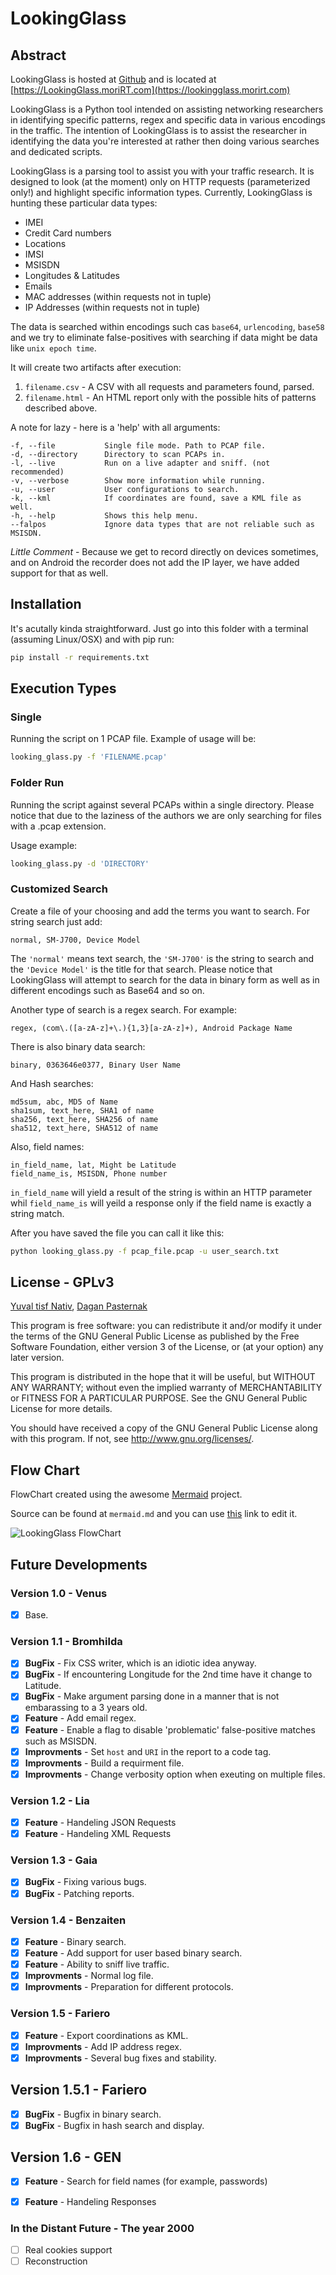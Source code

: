 # LookingGlass

## Abstract
LookingGlass is hosted at [Github](https://www.github.com) and is located at [https://LookingGlass.moriRT.com](https://lookingglass.morirt.com)

LookingGlass is a Python tool intended on assisting networking researchers in identifying specific patterns, regex and specific data in various encodings in the traffic. The intention of LookingGlass is to assist the researcher in identifying the data you're interested at rather then doing various searches and dedicated scripts.

LookingGlass is a parsing tool to assist you with your traffic research. It is designed to look (at the moment) only on HTTP requests (parameterized only!) and highlight specific information types. Currently, LookingGlass is hunting these particular data types:
  - IMEI
  - Credit Card numbers
  - Locations
  - IMSI
  - MSISDN
  - Longitudes & Latitudes
  - Emails
  - MAC addresses (within requests not in tuple)
  - IP Addresses (within requests not in tuple)

The data is searched within encodings such cas `base64`, `urlencoding`, `base58` and we try to eliminate false-positives with searching if data might be data like `unix epoch time`.

It will create two artifacts after execution:

  1. `filename.csv` - A CSV with all requests and parameters found, parsed.
  2. `filename.html` - An HTML report only with the possible hits of patterns described above.

A note for lazy - here is a 'help' with all arguments:
```
-f, --file           Single file mode. Path to PCAP file.
-d, --directory      Directory to scan PCAPs in.
-l, --live           Run on a live adapter and sniff. (not recommended)
-v, --verbose        Show more information while running.
-u, --user           User configurations to search.
-k, --kml            If coordinates are found, save a KML file as well.
-h, --help           Shows this help menu.
--falpos             Ignore data types that are not reliable such as MSISDN.
```

*Little Comment* - Because we get to record directly on devices sometimes, and on Android the recorder does not add the IP layer, we have added support for that as well.

## Installation
It's acutally kinda straightforward. Just go into this folder with a terminal (assuming Linux/OSX) and with pip run:
```bash
pip install -r requirements.txt
```

## Execution Types
### Single
Running the script on 1 PCAP file. Example of usage will be:
```bash
looking_glass.py -f 'FILENAME.pcap'
```

### Folder Run
Running the script against several PCAPs within a single directory. Please notice that due to the laziness of the authors we are only searching for files with a .pcap extension.

Usage example:
```bash
looking_glass.py -d 'DIRECTORY'
```

### Customized Search
Create a file of your choosing and add the terms you want to search. For string search just add:
```
normal, SM-J700, Device Model
```
The `'normal'` means text search, the `'SM-J700'` is the string to search and the `'Device Model'` is the title for that search. Please notice that LookingGlass will attempt to search for the data in binary form as well as in different encodings such as Base64 and so on.

Another type of search is a regex search. For example:
```
regex, (com\.([a-zA-z]+\.){1,3}[a-zA-z]+), Android Package Name
```

There is also binary data search:
```
binary, 0363646e0377, Binary User Name
```

And Hash searches:
```
md5sum, abc, MD5 of Name
sha1sum, text_here, SHA1 of name
sha256, text_here, SHA256 of name
sha512, text_here, SHA512 of name
```

Also, field names:
```
in_field_name, lat, Might be Latitude
field_name_is, MSISDN, Phone number
```

`in_field_name` will yield a result of the string is within an HTTP parameter whil `field_name_is` will yeild a response only if the field name is exactly a string match.

After you have saved the file you can call it like this:
```bash
python looking_glass.py -f pcap_file.pcap -u user_search.txt
```


## License - GPLv3
[Yuval tisf Nativ](https://www.github.com/yitsf), [Dagan Pasternak](https://www.github.com/daganp)

This program is free software: you can redistribute it and/or modify
it under the terms of the GNU General Public License as published by
the Free Software Foundation, either version 3 of the License, or
(at your option) any later version.

This program is distributed in the hope that it will be useful,
but WITHOUT ANY WARRANTY; without even the implied warranty of
MERCHANTABILITY or FITNESS FOR A PARTICULAR PURPOSE.  See the
GNU General Public License for more details.

You should have received a copy of the GNU General Public License
along with this program.  If not, see <http://www.gnu.org/licenses/>.

## Flow Chart
FlowChart created using the awesome [Mermaid](https://github.com/knsv/mermaid) project.

Source can be found at `mermaid.md` and you can use [this](http://knsv.github.io/mermaid/live_editor/#/view/Z3JhcGggVEQKICAgIHN0YXJ0W0xvb2tpbmdHbGFzcyBTdGFydF0KICAgIHN0YXRle0xpdmUvUENBUH0KICAgIHVzZXJfcGFyYW1bTG9hZCBVc2VyIFBhcmFtZXRlcnNdCiAgICBzdGFydC0tPiB1c2VyX3BhcmFtCiAgICB1c2VyX3BhcmFtIC0tPnN0YXRlCiAgICBhZGFwdFtTdGFydCBTbmlmZmluZ10KICAgIHN0YXRlLS0-IHxMaXZlfCBhZGFwdAogICAgY29sZFtSZWFkIFBDQVAgRmlsZV0KICAgIHN0YXRlLS0-IHxQQ0FQfCBjb2xkCiAgICB0aHJlYWRpbmdbQ3JlYXRlIFRocmVhZCBmb3IgRWFjaCBQYWNrZXRdCiAgICBjb2xkLS0-dGhyZWFkaW5nCiAgICBhZGFwdC0tPnRocmVhZGluZwogICAgaWRlbnR7SXMgSFRUUFJlcXVlc3Q_fQogICAgdGhyZWFkaW5nLS0-aWRlbnQKICAgIHBhcmFtc1tHZXRQYXJhbWV0ZXJzXQogICAgYmluW0RvUmF3U2VhcmNoXQogICAgaWRlbnQtLT58SFRUUFJlcXVlc3R8cGFyYW1zCiAgICBpZGVudC0tPnxCaW5hcnl8YmluCiAgICB2YXJzW0VuY29kaW5ncyBTZWFyY2hdCiAgICBkZWNvZGVbRGVjb2RlUGFyYW1zXQogICAgcGFyYW1zLS0-ZGVjb2RlCiAgICBiaW4tLT52YXJzCiAgICBkZWNvZGUtLT52YXJzCiAgICBqb2luW0pvaW5UaHJlYWRzXQogICAgdmFycy0tPmpvaW4KICAgIGNzdltXcml0ZUNTVl0KICAgIGh0bWxbV3JpdGVIVE1MXQogICAgam9pbi0tPmNzdgogICAgbWF0Y2h7TWF0Y2hlcyA_fQogICAgY3N2LS0-bWF0Y2gKICAgIG1hdGNoLS0-fFllc3xodG1sCiAgICBtYXRjaC0tPnxOb3xRdWl0CiAgICBodG1sLS0-UXVpdA) link to edit it.

![LookingGlass FlowChart](https://raw.githubusercontent.com/ytisf/LookingGlass/master/FlowChart.png)

## Future Developments

### Version 1.0 - Venus
- [x] Base.

### Version 1.1 - Bromhilda
- [x] **BugFix** - Fix CSS writer, which is an idiotic idea anyway.
- [x] **BugFix** - If encountering Longitude for the 2nd time have it change to Latitude.
- [x] **BugFix** - Make argument parsing done in a manner that is not embarassing to a 3 years old.
- [x] **Feature** - Add email regex.
- [x] **Feature** - Enable a flag to disable 'problematic' false-positive matches such as MSISDN.
- [x] **Improvments** - Set `host` and `URI` in the report to a code tag.
- [x] **Improvments** - Build a requirment file.
- [x] **Improvments** - Change verbosity option when exeuting on multiple files.

### Version 1.2 - Lia
- [x] **Feature** - Handeling JSON Requests
- [x] **Feature** - Handeling XML Requests

### Version 1.3 - Gaia
- [x] **BugFix** - Fixing various bugs.
- [x] **BugFix** - Patching reports.

### Version 1.4 - Benzaiten
- [x] **Feature** - Binary search.
- [x] **Feature** - Add support for user based binary search.
- [x] **Feature** - Ability to sniff live traffic.
- [x] **Improvments** - Normal log file.
- [x] **Improvments** - Preparation for different protocols.

### Version 1.5 - Fariero
- [x] **Feature** - Export coordinations as KML.
- [x] **Improvments** - Add IP address regex.
- [x] **Improvments** - Several bug fixes and stability.

## Version 1.5.1 - Fariero
- [x] **BugFix** - Bugfix in binary search.
- [x] **BugFix** - Bugfix in hash search and display.

## Version 1.6 - GEN
- [x] **Feature** - Search for field names (for example, passwords)
- [x] **Feature** - Handeling Responses


### In the Distant Future - The year 2000
- [ ] Real cookies support
- [ ] Reconstruction
